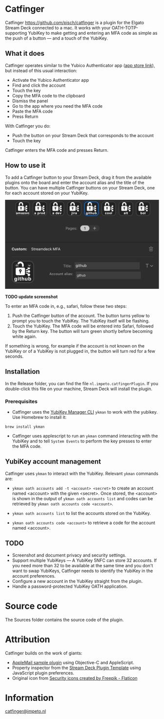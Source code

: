 # Catfinger

Catfinger <a href="https://github.com/pisch/catfinger">https://github.com/pisch/catfinger</a> is a plugin for the Elgato Stream Deck connected to a mac.  It works with your OATH-TOTP-supporting YubiKey to make getting and entering an MFA code as simple as the push of a button — and a touch of the YubiKey.

## What it does

Catfinger operates similar to the Yubico Authenticator app (<a href="https://apps.apple.com/nl/app/yubico-authenticator/id1497506650?mt=12">app store link</a>), but instead of this usual interaction:

* Activate the Yubico Authenticator app
* Find and click the account
* Touch the key
* Copy the MFA code to the clipboard
* Dismiss the panel
* Go to the app where you need the MFA code
* Paste the MFA code
* Press Return

With Catfinger you do:

* Push the button on your Stream Deck that corresponds to the account
* Touch the key

Catfinger enters the MFA code and presses Return.

## How to use it

To add a Catfinger button to your Stream Deck, drag it from the available plugins onto the board and enter the account alias and the title of the button.  You can have multiple Catfinger buttons on your Stream Deck, one for each account stored on your YubiKey.

![](screenshot.png)

**TODO update screenshot**

To enter an MFA code in, e.g., safari, follow these two steps:

1. Push the Catfinger button of the account.  The button turns yellow to prompt you to touch the YubiKey.  The YubiKey itself will be flashing.
2. Touch the YubiKey.  The MFA code will be entered into Safari, followed by the Return key.  The button will turn green shortly before becoming white again.

If something is wrong, for example if the account is not known on the YubiKey or of a YubiKey is not plugged in, the button will turn red for a few seconds.

## Installation

In the Release folder, you can find the file `nl.impeto.catfingerPlugin`. If you double-click this file on your machine, Stream Deck will install the plugin.

### Prerequisites

* Catfinger uses the <a href="https://developers.yubico.com/yubikey-manager/">YubiKey Manager CLI</a> `ykman` to work with the yubikey.  Use Homebrew to install it:

```shell
brew install ykman
```

* Catfinger uses applescript to run an `ykman` command interacting with the YubiKey and to tell `System Events` to perform the key presses to enter the MFA code.

## YubiKey account management

Catfinger uses `ykman` to interact with the YubiKey.  Relevant `ykman` commands are:

* `ykman oath accounts add -t <account> <secret>` to create an account named \<account> with the given \<secret>.  Once stored, the \<account> is shown in the output of `ykman oath accounts list` and codes can be retrieved by `ykman oath accounts code <account>`.

* `ykman oath accounts list` to list the accounts stored on the YubiKey.

* `ykman oath accounts code <account>` to retrieve a code for the account named \<account>.

## TODO

 * Screenshot and document privacy and security settings.
 * Support multiple YubiKeys — A YubiKey 5NFC can store 32 accounts.  If you need more than 32 to be available at the same time and you don't want to swap YubiKeys, Catfinger needs to identify the YubiKey in the account preferences.
 * Configure a new account in the YubiKey straight from the plugin.
 * Handle a password-protected YubiKey OATH application.

# Source code

The Sources folder contains the source code of the plugin.

# Attribution

Catfinger builds on the work of giants:

 - <a href="https://github.com/elgatosf/streamdeck-applemail">AppleMail sample plugin</a> using Objective-C and AppleScript.
 - Property inspector from the <a href="https://github.com/elgatosf/streamdeck-plugin-template">Stream Deck Plugin Template</a> using JavaScript plugin preferences.
 - Original icon from <a href="https://www.flaticon.com/free-icons/security" title="security icons">Security icons created by Freepik - Flaticon</a>

# Information

catfinger@impeto.nl